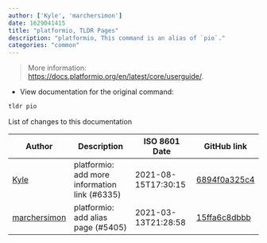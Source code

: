 ```yaml
---
author: ['Kyle', 'marchersimon']
date: 1629041415
title: "platformio, TLDR Pages"
description: "platformio, This command is an alias of `pio`."
categories: "common"
---
```

> More information: <https://docs.platformio.org/en/latest/core/userguide/>.

- View documentation for the original command:

```bash
tldr pio
```
List of changes to this documentation


Author | Description | ISO 8601 Date | GitHub link
------|-----|-----|-----
[Kyle](mailto:76597257+Gitleptune@users.noreply.github.com) | platformio: add more information link (#6335) | 2021-08-15T17:30:15 | [6894f0a325c4](https://github.com/tldr-pages/tldr/commit/6894f0a325c4cfde39d2b9840d80969276e4baf8)
[marchersimon](mailto:50295997+marchersimon@users.noreply.github.com) | platformio: add alias page (#5405) | 2021-03-13T21:28:58 | [15ffa6c8dbbb](https://github.com/tldr-pages/tldr/commit/15ffa6c8dbbbfe8931bc2859d7bc56a39405c5dc)

